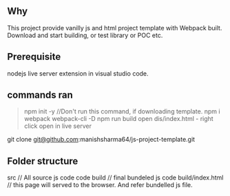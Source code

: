 ## Why

This project provide vanilly js and html project template with Webpack built.
Download and start building, or test library or POC etc.

## Prerequisite

nodejs
live server extension in visual studio code.

## commands ran

> npm init -y //Don't run this command, if downloading template.
> npm i webpack webpack-cli -D
> npm run build
> open dis/index.html - right click open in live server

git clone git@github.com:manishsharma64/js-project-template.git

## Folder structure

src // All source js code code
build // final bundeled js code
build/index.html // this page will served to the browser. And refer bundelled js file.
